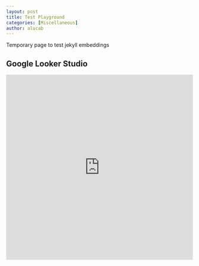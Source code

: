 ```yaml
---
layout: post
title: Test Playground
categories: [Miscellaneous]
author: alucab
---
```



Temporary page to test jekyll embeddings

## Google Looker Studio
<div style="text-align: center"> 
<iframe src="https://lookerstudio.google.com/embed/reporting/cb1300d3-b1fd-4e6d-8e38-cae516aff15d/page/sPPB"  width="100%" height="500px" frameborder="0" style="border:0" allowfullscreen></iframe>
</div>





